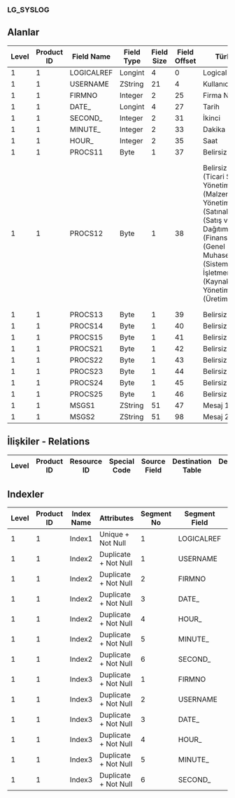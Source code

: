 ### LG_SYSLOG

## Alanlar

**Level**|**Product ID**|**Field Name**|**Field Type**|**Field Size**|**Field Offset**|**Türkçe Açıklama**|**Expression**
-----|-----|-----|-----|-----|-----|-----|-----
1|1|LOGICALREF|Longint|4|0|Logical Reference|Logical Reference
1|1|USERNAME|ZString|21|4|Kullanıcı adı|User Name
1|1|FIRMNO|Integer|2|25|Firma Numarası|Firm Number
1|1|DATE_|Longint|4|27|Tarih|Date
1|1|SECOND_|Integer|2|31|İkinci|Second
1|1|MINUTE_|Integer|2|33|Dakika|Minute
1|1|HOUR_|Integer|2|35|Saat|Hour
1|1|PROCS11|Byte|1|37|Belirsiz|unidentified
1|1|PROCS12|Byte|1|38|Belirsiz ;PROCS11=1 (Ticari Sistem Yönetimi);PROCS11=2 (Malzeme Yönetimi);PROCS11=3 (Satınalma);PROCS11=4 (Satış ve Dağıtım);PROCS11=5 (Finans);PROCS11=6 (Genel Muhasebe);PROCS11=7 (Sistem İşletmeni);PROCS11=26 (Kaynak Yönetimi);PROCS11=27 (Üretim Tanımı)|unidentified ;PROCS11=1 (Ticari Sistem Yönetimi);PROCS11=2 (Malzeme Yönetimi);PROCS11=3 (Satınalma);PROCS11=4 (Satış ve Dağıtım);PROCS11=5 (Finans);PROCS11=6 (Genel Muhasebe);PROCS11=7 (Sistem İşletmeni);PROCS11=26 (Kaynak Yönetimi);PROCS11=27 (Üretim Tan
1|1|PROCS13|Byte|1|39|Belirsiz|unidentified
1|1|PROCS14|Byte|1|40|Belirsiz|unidentified
1|1|PROCS15|Byte|1|41|Belirsiz|unidentified
1|1|PROCS21|Byte|1|42|Belirsiz|unidentified
1|1|PROCS22|Byte|1|43|Belirsiz|unidentified
1|1|PROCS23|Byte|1|44|Belirsiz|unidentified
1|1|PROCS24|Byte|1|45|Belirsiz|unidentified
1|1|PROCS25|Byte|1|46|Belirsiz|unidentified
1|1|MSGS1|ZString|51|47|Mesaj 1|Message 1
1|1|MSGS2|ZString|51|98|Mesaj 2|Message 2

## İlişkiler - Relations

**Level**|**Product ID**|**Resource ID**|**Special Code**|**Source Field**|**Destination Table**|**Destination Field**|**Relation Type**|**Extra Condition**
-----|-----|-----|-----|-----|-----|-----|-----|-----

## Indexler

**Level**|**Product ID**|**Index Name**|**Attributes**|**Segment No**|**Segment Field**|**Sense**
-----|-----|-----|-----|-----|-----|-----
1|1|Index1|Unique + Not Null|1|LOGICALREF|Ascending
1|1|Index2|Duplicate + Not Null|1|USERNAME|Ascending
1|1|Index2|Duplicate + Not Null|2|FIRMNO|Ascending
1|1|Index2|Duplicate + Not Null|3|DATE_|Ascending
1|1|Index2|Duplicate + Not Null|4|HOUR_|Ascending
1|1|Index2|Duplicate + Not Null|5|MINUTE_|Ascending
1|1|Index2|Duplicate + Not Null|6|SECOND_|Ascending
1|1|Index3|Duplicate + Not Null|1|FIRMNO|Ascending
1|1|Index3|Duplicate + Not Null|2|USERNAME|Ascending
1|1|Index3|Duplicate + Not Null|3|DATE_|Ascending
1|1|Index3|Duplicate + Not Null|4|HOUR_|Ascending
1|1|Index3|Duplicate + Not Null|5|MINUTE_|Ascending
1|1|Index3|Duplicate + Not Null|6|SECOND_|Ascending
